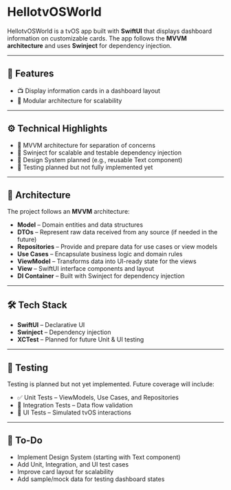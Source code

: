 # HellotvOSWorld

HellotvOSWorld is a tvOS app built with **SwiftUI** that displays dashboard information on customizable cards. The app follows the **MVVM architecture** and uses **Swinject** for dependency injection.

---

## 🚀 Features

- 📺 Display information cards in a dashboard layout
- 🧩 Modular architecture for scalability

---

## ⚙️ Technical Highlights

- 🧱 MVVM architecture for separation of concerns
- 💉 Swinject for scalable and testable dependency injection
- 🎨 Design System planned (e.g., reusable Text component)
- 🧪 Testing planned but not fully implemented yet

---

## 🧱 Architecture

The project follows an **MVVM** architecture:

- **Model** – Domain entities and data structures
- **DTOs** – Represent raw data received from any source (if needed in the future)
- **Repositories** – Provide and prepare data for use cases or view models
- **Use Cases** – Encapsulate business logic and domain rules
- **ViewModel** – Transforms data into UI-ready state for the views
- **View** – SwiftUI interface components and layout
- **DI Container** – Built with Swinject for dependency injection

---

## 🛠 Tech Stack

- **SwiftUI** – Declarative UI
- **Swinject** – Dependency injection
- **XCTest** – Planned for future Unit & UI testing

---

## 🧪 Testing

Testing is planned but not yet implemented. Future coverage will include:

- ✅ Unit Tests – ViewModels, Use Cases, and Repositories
- 🔁 Integration Tests – Data flow validation
- 👀 UI Tests – Simulated tvOS interactions

---

## 🚧 To-Do

- Implement Design System (starting with Text component)
- Add Unit, Integration, and UI test cases
- Improve card layout for scalability
- Add sample/mock data for testing dashboard states
